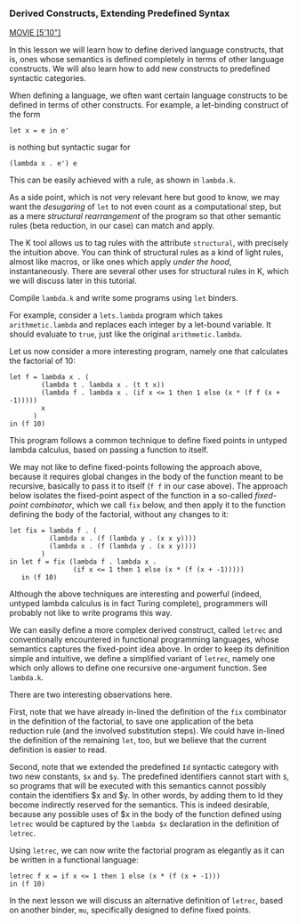<!-- Copyright (c) 2012-2016 K Team. All Rights Reserved. -->

### Derived Constructs, Extending Predefined Syntax

[MOVIE [5'10"]](http://youtu.be/qZWiBaN7zrw)

In this lesson we will learn how to define derived language constructs, that
is, ones whose semantics is defined completely in terms of other language
constructs.  We will also learn how to add new constructs to predefined
syntactic categories.

When defining a language, we often want certain language constructs to be
defined in terms of other constructs.  For example, a let-binding construct
of the form

    let x = e in e'

is nothing but syntactic sugar for

    (lambda x . e') e

This can be easily achieved with a rule, as shown in `lambda.k`.

As a side point, which is not very relevant here but good to know, we may
want the *desugaring* of `let` to not even count as a computational step, but
as a mere *structural rearrangement* of the program so that other semantic
rules (beta reduction, in our case) can match and apply.

The K tool allows us to tag rules with the attribute `structural`, with
precisely the intuition above.  You can think of structural rules as a kind
of light rules, almost like macros, or like ones which apply *under the hood*,
instantaneously.  There are several other uses for structural rules in K,
which we will discuss later in this tutorial.

Compile `lambda.k` and write some programs using `let` binders.  

For example, consider a `lets.lambda` program which takes `arithmetic.lambda`
and replaces each integer by a let-bound variable.  It should evaluate to
`true`, just like the original `arithmetic.lambda`.

Let us now consider a more interesting program, namely one that calculates the
factorial of 10:

    let f = lambda x . (
            (lambda t . lambda x . (t t x))
            (lambda f . lambda x . (if x <= 1 then 1 else (x * (f f (x + -1)))))
            x
          )
    in (f 10)

This program follows a common technique to define fixed points in untyped
lambda calculus, based on passing a function to itself.

We may not like to define fixed-points following the approach above, because
it requires global changes in the body of the function meant to be recursive,
basically to pass it to itself (`f f` in our case above).  The approach below
isolates the fixed-point aspect of the function in a so-called *fixed-point
combinator*, which we call `fix` below, and then apply it to the function
defining the body of the factorial, without any changes to it:

    let fix = lambda f . (
              (lambda x . (f (lambda y . (x x y))))
              (lambda x . (f (lambda y . (x x y))))
            )
    in let f = fix (lambda f . lambda x .
                    (if x <= 1 then 1 else (x * (f (x + -1)))))
       in (f 10)

Although the above techniques are interesting and powerful (indeed, untyped
lambda calculus is in fact Turing complete), programmers will probably not
like to write programs this way.

We can easily define a more complex derived construct, called `letrec` and
conventionally encountered in functional programming languages, whose semantics
captures the fixed-point idea above.  In order to keep its definition simple
and intuitive, we define a simplified variant of `letrec`, namely one which only
allows to define one recursive one-argument function.  See `lambda.k`.

There are two interesting observations here.

First, note that we have already in-lined the definition of the `fix`
combinator in the definition of the factorial, to save one application of the 
beta reduction rule (and the involved substitution steps).  We could have
in-lined the definition of the remaining `let`, too, but we believe that the
current definition is easier to read.

Second, note that we extended the predefined `Id` syntactic category with two
new constants, `$x` and `$y`.  The predefined identifiers cannot start with
`$`, so programs that will be executed with this semantics cannot possibly
contain the identifiers $x and $y.  In other words, by adding them to Id they
become indirectly reserved for the semantics.  This is indeed desirable,
because any possible uses of $x in the body of the function defined
using `letrec` would be captured by the `lambda $x` declaration in the
definition of `letrec`.

Using `letrec`, we can now write the factorial program as elegantly as it can
be written in a functional language:

    letrec f x = if x <= 1 then 1 else (x * (f (x + -1)))
    in (f 10)

In the next lesson we will discuss an alternative definition of `letrec`, based
on another binder, `mu`, specifically designed to define fixed points.
